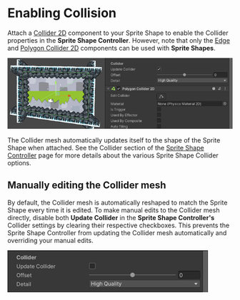 # Enabling Collision
Attach a [Collider 2D](https://docs.unity3d.com/Manual/Collider2D.html) component to your Sprite Shape to enable the Collider properties in the __Sprite Shape Controller__. However, note that only the [Edge](https://docs.unity3d.com/Manual/class-EdgeCollider2D.html) and [Polygon Collider 2D](https://docs.unity3d.com/Manual/class-PolygonCollider2D.html) components can be used with __Sprite Shapes__.

![Attaching a Collider component](images/v1.1-Collider.png)

The Collider mesh automatically updates itself to the shape of the Sprite Shape when attached. See the Collider section of the [Sprite Shape Controller](SSController.md) page for more details about the various Sprite Shape Collider options.

## Manually editing the Collider mesh
By default, the Collider mesh is automatically reshaped to match the Sprite Shape every time it is edited. To make manual edits to the Collider mesh directly, disable both __Update Collider__ in the __Sprite Shape Controller's__ Collider settings by clearing their respective checkboxes. This prevents the Sprite Shape Controller from updating the Collider mesh automatically and overriding your manual edits.

![Disabling the Collider options](images/v1.1-ColliderOptionsDisable.png)
